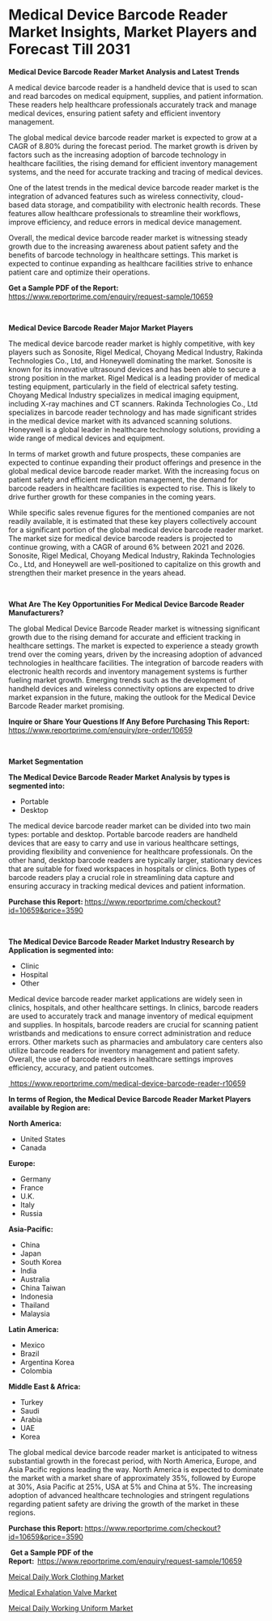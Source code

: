<p><h1>Medical Device Barcode Reader Market Insights, Market Players and Forecast Till 2031</h1></p><p><strong>Medical Device Barcode Reader Market Analysis and Latest Trends</strong></p>
<p><p>A medical device barcode reader is a handheld device that is used to scan and read barcodes on medical equipment, supplies, and patient information. These readers help healthcare professionals accurately track and manage medical devices, ensuring patient safety and efficient inventory management.</p><p>The global medical device barcode reader market is expected to grow at a CAGR of 8.80% during the forecast period. The market growth is driven by factors such as the increasing adoption of barcode technology in healthcare facilities, the rising demand for efficient inventory management systems, and the need for accurate tracking and tracing of medical devices. </p><p>One of the latest trends in the medical device barcode reader market is the integration of advanced features such as wireless connectivity, cloud-based data storage, and compatibility with electronic health records. These features allow healthcare professionals to streamline their workflows, improve efficiency, and reduce errors in medical device management.</p><p>Overall, the medical device barcode reader market is witnessing steady growth due to the increasing awareness about patient safety and the benefits of barcode technology in healthcare settings. This market is expected to continue expanding as healthcare facilities strive to enhance patient care and optimize their operations.</p></p>
<p><strong>Get a Sample PDF of the Report:&nbsp;</strong> <a href="https://www.reportprime.com/enquiry/request-sample/10659">https://www.reportprime.com/enquiry/request-sample/10659</a></p>
<p>&nbsp;</p>
<p><strong>Medical Device Barcode Reader Major Market Players</strong></p>
<p><p>The medical device barcode reader market is highly competitive, with key players such as Sonosite, Rigel Medical, Choyang Medical Industry, Rakinda Technologies Co., Ltd, and Honeywell dominating the market. Sonosite is known for its innovative ultrasound devices and has been able to secure a strong position in the market. Rigel Medical is a leading provider of medical testing equipment, particularly in the field of electrical safety testing. Choyang Medical Industry specializes in medical imaging equipment, including X-ray machines and CT scanners. Rakinda Technologies Co., Ltd specializes in barcode reader technology and has made significant strides in the medical device market with its advanced scanning solutions. Honeywell is a global leader in healthcare technology solutions, providing a wide range of medical devices and equipment.</p><p>In terms of market growth and future prospects, these companies are expected to continue expanding their product offerings and presence in the global medical device barcode reader market. With the increasing focus on patient safety and efficient medication management, the demand for barcode readers in healthcare facilities is expected to rise. This is likely to drive further growth for these companies in the coming years.</p><p>While specific sales revenue figures for the mentioned companies are not readily available, it is estimated that these key players collectively account for a significant portion of the global medical device barcode reader market. The market size for medical device barcode readers is projected to continue growing, with a CAGR of around 6% between 2021 and 2026. Sonosite, Rigel Medical, Choyang Medical Industry, Rakinda Technologies Co., Ltd, and Honeywell are well-positioned to capitalize on this growth and strengthen their market presence in the years ahead.</p></p>
<p>&nbsp;</p>
<p><strong>What Are The Key Opportunities For Medical Device Barcode Reader Manufacturers?</strong></p>
<p><p>The global Medical Device Barcode Reader market is witnessing significant growth due to the rising demand for accurate and efficient tracking in healthcare settings. The market is expected to experience a steady growth trend over the coming years, driven by the increasing adoption of advanced technologies in healthcare facilities. The integration of barcode readers with electronic health records and inventory management systems is further fueling market growth. Emerging trends such as the development of handheld devices and wireless connectivity options are expected to drive market expansion in the future, making the outlook for the Medical Device Barcode Reader market promising.</p></p>
<p><strong>Inquire or Share Your Questions If Any Before Purchasing This Report:</strong> <a href="https://www.reportprime.com/enquiry/pre-order/10659">https://www.reportprime.com/enquiry/pre-order/10659</a></p>
<p>&nbsp;</p>
<p><strong>Market Segmentation</strong></p>
<p><strong>The Medical Device Barcode Reader Market Analysis by types is segmented into:</strong></p>
<p><ul><li>Portable</li><li>Desktop</li></ul></p>
<p><p>The medical device barcode reader market can be divided into two main types: portable and desktop. Portable barcode readers are handheld devices that are easy to carry and use in various healthcare settings, providing flexibility and convenience for healthcare professionals. On the other hand, desktop barcode readers are typically larger, stationary devices that are suitable for fixed workspaces in hospitals or clinics. Both types of barcode readers play a crucial role in streamlining data capture and ensuring accuracy in tracking medical devices and patient information.</p></p>
<p><strong>Purchase this Report:&nbsp;</strong><a href="https://www.reportprime.com/checkout?id=10659&price=3590">https://www.reportprime.com/checkout?id=10659&price=3590</a></p>
<p>&nbsp;</p>
<p><strong>The Medical Device Barcode Reader Market Industry Research by Application is segmented into:</strong></p>
<p><ul><li>Clinic</li><li>Hospital</li><li>Other</li></ul></p>
<p><p>Medical device barcode reader market applications are widely seen in clinics, hospitals, and other healthcare settings. In clinics, barcode readers are used to accurately track and manage inventory of medical equipment and supplies. In hospitals, barcode readers are crucial for scanning patient wristbands and medications to ensure correct administration and reduce errors. Other markets such as pharmacies and ambulatory care centers also utilize barcode readers for inventory management and patient safety. Overall, the use of barcode readers in healthcare settings improves efficiency, accuracy, and patient outcomes.</p></p>
<p><a href="https://www.reportprime.com/medical-device-barcode-reader-r10659">&nbsp;https://www.reportprime.com/medical-device-barcode-reader-r10659</a></p>
<p><strong>In terms of Region, the Medical Device Barcode Reader Market Players available by Region are:</strong></p>
<p>
    <p> <strong> North America: </strong>
        <ul>
            <li>United States</li>
            <li>Canada</li>
        </ul>
        </p> 
    <p> <strong> Europe: </strong>
        <ul>
            <li>Germany</li>
            <li>France</li>
            <li>U.K.</li>
            <li>Italy</li>
            <li>Russia</li>
        </ul>
        </p> 
    <p> <strong> Asia-Pacific: </strong>
        <ul>
            <li>China</li>
            <li>Japan</li>
            <li>South Korea</li>
            <li>India</li>
            <li>Australia</li>
            <li>China Taiwan</li>
            <li>Indonesia</li>
            <li>Thailand</li>
            <li>Malaysia</li>
        </ul>
        </p> 
    <p> <strong> Latin America: </strong>
        <ul>
            <li>Mexico</li>
            <li>Brazil</li>
            <li>Argentina Korea</li>
            <li>Colombia</li>
        </ul>
        </p> 
    <p> <strong> Middle East & Africa: </strong>
        <ul>
            <li>Turkey</li>
            <li>Saudi</li>
            <li>Arabia</li>
            <li>UAE</li>
            <li>Korea</li>
        </ul>
    </p>
    </p>
<p><p>The global medical device barcode reader market is anticipated to witness substantial growth in the forecast period, with North America, Europe, and Asia Pacific regions leading the way. North America is expected to dominate the market with a market share of approximately 35%, followed by Europe at 30%, Asia Pacific at 25%, USA at 5% and China at 5%. The increasing adoption of advanced healthcare technologies and stringent regulations regarding patient safety are driving the growth of the market in these regions.</p></p>
<p><strong>Purchase this Report: </strong><a href="https://www.reportprime.com/checkout?id=10659&price=3590">https://www.reportprime.com/checkout?id=10659&price=3590</a></p>
<p>&nbsp;<strong>Get a Sample PDF of the Report:&nbsp;&nbsp;</strong><a href="https://www.reportprime.com/enquiry/request-sample/10659">https://www.reportprime.com/enquiry/request-sample/10659</a></p>
<p><strong></strong></p>
<p><p><a href="https://github.com/AKSHATREPORTPRIME/Market-Research-Report-List-6/blob/main/meical-daily-work-clothing-market.md">Meical Daily Work Clothing Market</a></p><p><a href="https://github.com/IkeSchumm04/Market-Research-Report-List-1/blob/main/medical-exhalation-valve-market.md">Medical Exhalation Valve Market</a></p><p><a href="https://github.com/indrystar/Market-Research-Report-List-4/blob/main/meical-daily-working-uniform-market.md">Meical Daily Working Uniform Market</a></p></p>